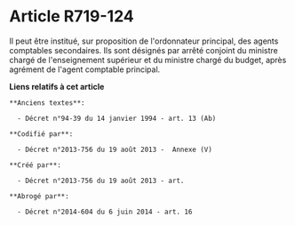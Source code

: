 # Article R719-124

Il peut être institué, sur proposition de l'ordonnateur principal, des agents comptables secondaires. Ils sont désignés par
arrêté conjoint du ministre chargé de l'enseignement supérieur et du ministre chargé du budget, après agrément de l'agent
comptable principal.

**Liens relatifs à cet article**

	**Anciens textes**:

	  - Décret n°94-39 du 14 janvier 1994 - art. 13 (Ab)

	**Codifié par**:

	  - Décret n°2013-756 du 19 août 2013 -  Annexe (V)

	**Créé par**:

	  - Décret n°2013-756 du 19 août 2013 - art.

	**Abrogé par**:

	  - Décret n°2014-604 du 6 juin 2014 - art. 16
